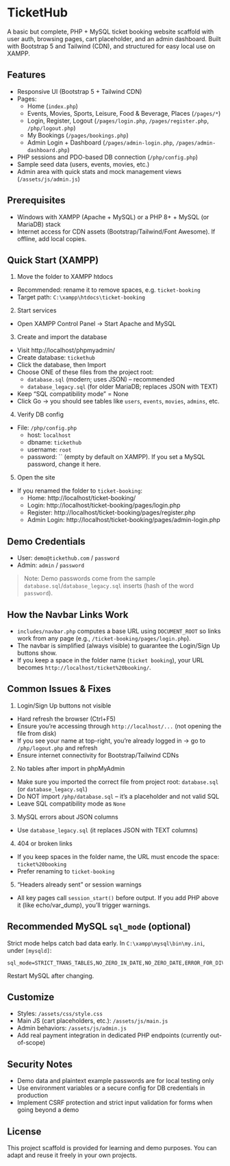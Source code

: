 # TicketHub

A basic but complete, PHP + MySQL ticket booking website scaffold with user auth, browsing pages, cart placeholder, and an admin dashboard. Built with Bootstrap 5 and Tailwind (CDN), and structured for easy local use on XAMPP.

## Features
- Responsive UI (Bootstrap 5 + Tailwind CDN)
- Pages:
  - Home (`index.php`)
  - Events, Movies, Sports, Leisure, Food & Beverage, Places (`/pages/*`)
  - Login, Register, Logout (`/pages/login.php`, `/pages/register.php`, `/php/logout.php`)
  - My Bookings (`/pages/bookings.php`)
  - Admin Login + Dashboard (`/pages/admin-login.php`, `/pages/admin-dashboard.php`)
- PHP sessions and PDO-based DB connection (`/php/config.php`)
- Sample seed data (users, events, movies, etc.)
- Admin area with quick stats and mock management views (`/assets/js/admin.js`)

## Prerequisites
- Windows with XAMPP (Apache + MySQL) or a PHP 8+ + MySQL (or MariaDB) stack
- Internet access for CDN assets (Bootstrap/Tailwind/Font Awesome). If offline, add local copies.

## Quick Start (XAMPP)
1) Move the folder to XAMPP htdocs
- Recommended: rename it to remove spaces, e.g. `ticket-booking`
- Target path: `C:\xampp\htdocs\ticket-booking`

2) Start services
- Open XAMPP Control Panel → Start Apache and MySQL

3) Create and import the database
- Visit http://localhost/phpmyadmin/
- Create database: `tickethub`
- Click the database, then Import
- Choose ONE of these files from the project root:
  - `database.sql` (modern; uses JSON) – recommended
  - `database_legacy.sql` (for older MariaDB; replaces JSON with TEXT)
- Keep “SQL compatibility mode” = None
- Click Go → you should see tables like `users`, `events`, `movies`, `admins`, etc.

4) Verify DB config
- File: `/php/config.php`
  - host: `localhost`
  - dbname: `tickethub`
  - username: `root`
  - password: `` (empty by default on XAMPP). If you set a MySQL password, change it here.

5) Open the site
- If you renamed the folder to `ticket-booking`:
  - Home: http://localhost/ticket-booking/
  - Login: http://localhost/ticket-booking/pages/login.php
  - Register: http://localhost/ticket-booking/pages/register.php
  - Admin Login: http://localhost/ticket-booking/pages/admin-login.php

## Demo Credentials
- User: `demo@tickethub.com` / `password`
- Admin: `admin` / `password`

> Note: Demo passwords come from the sample `database.sql`/`database_legacy.sql` inserts (hash of the word `password`).

## How the Navbar Links Work
- `includes/navbar.php` computes a base URL using `DOCUMENT_ROOT` so links work from any page (e.g., `/ticket-booking/pages/login.php`).
- The navbar is simplified (always visible) to guarantee the Login/Sign Up buttons show.
- If you keep a space in the folder name (`ticket booking`), your URL becomes `http://localhost/ticket%20booking/`.

## Common Issues & Fixes
1) Login/Sign Up buttons not visible
- Hard refresh the browser (Ctrl+F5)
- Ensure you’re accessing through `http://localhost/...` (not opening the file from disk)
- If you see your name at top-right, you’re already logged in → go to `/php/logout.php` and refresh
- Ensure internet connectivity for Bootstrap/Tailwind CDNs

2) No tables after import in phpMyAdmin
- Make sure you imported the correct file from project root: `database.sql` (or `database_legacy.sql`)
- Do NOT import `/php/database.sql` – it’s a placeholder and not valid SQL
- Leave SQL compatibility mode as `None`

3) MySQL errors about JSON columns
- Use `database_legacy.sql` (it replaces JSON with TEXT columns)

4) 404 or broken links
- If you keep spaces in the folder name, the URL must encode the space: `ticket%20booking`
- Prefer renaming to `ticket-booking`

5) “Headers already sent” or session warnings
- All key pages call `session_start()` before output. If you add PHP above it (like echo/var_dump), you’ll trigger warnings.

## Recommended MySQL `sql_mode` (optional)
Strict mode helps catch bad data early. In `C:\xampp\mysql\bin\my.ini`, under `[mysqld]`:
```
sql_mode=STRICT_TRANS_TABLES,NO_ZERO_IN_DATE,NO_ZERO_DATE,ERROR_FOR_DIVISION_BY_ZERO,NO_ENGINE_SUBSTITUTION
```
Restart MySQL after changing.

## Customize
- Styles: `/assets/css/style.css`
- Main JS (cart placeholders, etc.): `/assets/js/main.js`
- Admin behaviors: `/assets/js/admin.js`
- Add real payment integration in dedicated PHP endpoints (currently out-of-scope)

## Security Notes
- Demo data and plaintext example passwords are for local testing only
- Use environment variables or a secure config for DB credentials in production
- Implement CSRF protection and strict input validation for forms when going beyond a demo

## License
This project scaffold is provided for learning and demo purposes. You can adapt and reuse it freely in your own projects.
